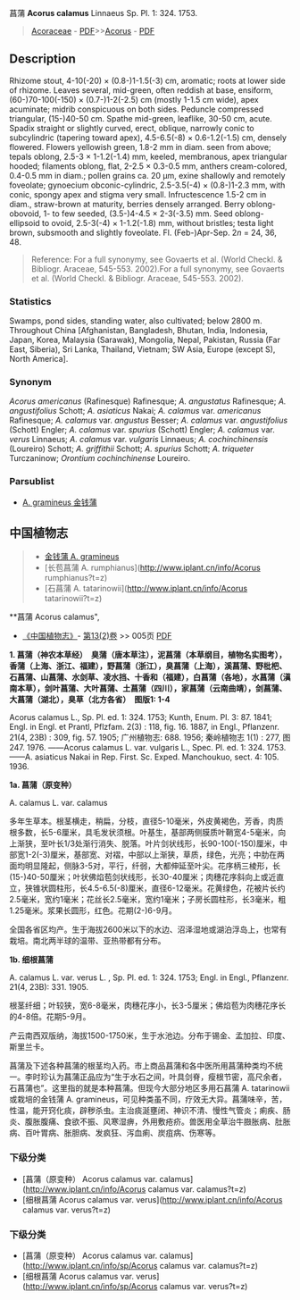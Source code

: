 菖蒲 **Acorus calamus** Linnaeus Sp. Pl. 1: 324. 1753.

> [Acoraceae](Acoraceae-菖蒲科.md) - [PDF](http://www.iplant.cn/foc/pdf/Acoraceae.pdf)>>[Acorus](Acorus-菖蒲属.md) - [PDF](http://www.iplant.cn/foc/pdf/Acorus.pdf)

## Description

Rhizome stout, 4-10(-20) × (0.8-)1-1.5(-3) cm, aromatic; roots at lower side of rhizome. Leaves several, mid-green, often reddish at base, ensiform, (60-)70-100(-150) × (0.7-)1-2(-2.5) cm (mostly 1-1.5 cm wide), apex acuminate; midrib conspicuous on both sides. Peduncle compressed triangular, (15-)40-50 cm. Spathe mid-green, leaflike, 30-50 cm, acute. Spadix straight or slightly curved, erect, oblique, narrowly conic to subcylindric (tapering toward apex), 4.5-6.5(-8) × 0.6-1.2(-1.5) cm, densely flowered. Flowers yellowish green, 1.8-2 mm in diam. seen from above; tepals oblong, 2.5-3 × 1-1.2(-1.4) mm, keeled, membranous, apex triangular hooded; filaments oblong, flat, 2-2.5 × 0.3-0.5 mm, anthers cream-colored, 0.4-0.5 mm in diam.; pollen grains ca. 20 μm, exine shallowly and remotely foveolate; gynoecium obconic-cylindric, 2.5-3.5(-4) × (0.8-)1-2.3 mm, with conic, spongy apex and stigma very small. Infructescence 1.5-2 cm in diam., straw-brown at maturity, berries densely arranged. Berry oblong-obovoid, 1- to few seeded, (3.5-)4-4.5 × 2-3(-3.5) mm. Seed oblong-ellipsoid to ovoid, 2.5-3(-4) × 1-1.2(-1.8) mm, without bristles; testa light brown, subsmooth and slightly foveolate. Fl. (Feb-)Apr-Sep. 2*n* = 24, 36, 48.

> Reference: 
> For a full synonymy, see Govaerts et al. (World Checkl. & Bibliogr. Araceae, 545-553. 2002).For a full synonymy, see Govaerts et al. (World Checkl. & Bibliogr. Araceae, 545-553. 2002).

### Statistics
Swamps, pond sides, standing water, also cultivated; below 2800 m. Throughout China [Afghanistan, Bangladesh, Bhutan, India, Indonesia, Japan, Korea, Malaysia (Sarawak), Mongolia, Nepal, Pakistan, Russia (Far East, Siberia), Sri Lanka, Thailand, Vietnam; SW Asia, Europe (except S), North America].

### Synonym
*Acorus americanus* (Rafinesque) Rafinesque; *A. angustatus* Rafinesque; *A. angustifolius* Schott; *A. asiaticus* Nakai; *A. calamus* var. *americanus* Rafinesque; *A. calamus* var. *angustus* Besser; *A. calamus* var. *angustifolius* (Schott) Engler; *A. calamus* var. *spurius* (Schott) Engler; *A. calamus* var. *verus* Linnaeus; *A. calamus* var. *vulgaris* Linnaeus; *A. cochinchinensis* (Loureiro) Schott; *A. griffithii* Schott; *A. spurius* Schott; *A. triqueter* Turczaninow; *Orontium cochinchinense* Loureiro.

### Parsublist

* [A.  gramineus  金钱蒲](Acorus-gramineus-金钱蒲.md)

## 中国植物志

> * [金钱蒲  A.  gramineus](Acorus-gramineus-金钱蒲.md)
> * [长苞菖蒲  A.  rumphianus](http://www.iplant.cn/info/Acorus rumphianus?t=z)
> * [石菖蒲  A.  tatarinowii](http://www.iplant.cn/info/Acorus tatarinowii?t=z)

**菖蒲 Acorus calamus",

* [《中国植物志》](http://www.iplant.cn/frps)- [第13(2)卷](http://www.iplant.cn/frps/vol/13(2)) >> 005页 [PDF](http://www.iplant.cn/frps/pdf/13(2)/005.pdf)

**1. 菖蒲（神农本草经）　臭蒲（唐本草注），泥菖蒲（本草纲目，植物名实图考），香蒲（上海、浙江、福建），野菖蒲（浙江），臭菖蒲（上海），溪菖蒲、野枇杷、石菖蒲、山菖蒲、水剑草、凌水挡、十香和（福建），白菖蒲（各地），水菖蒲（滇南本草），剑叶菖蒲、大叶菖蒲、土菖蒲（四川），家菖蒲（云南曲靖），剑菖蒲、大菖蒲（湖北），臭草（北方各省）　图版1: 1-4**

Acorus calamus L., Sp. Pl. ed. 1: 324. 1753; Kunth, Enum. Pl. 3: 87. 1841; Engl. in Engl. et Prantl, Pflzfam. 2(3) : 118, fig. 16. 1887, in Engl., Pflanzenr. 21(4, 23B) : 309, fig. 57. 1905; 广州植物志: 688. 1956; 秦岭植物志 1(1) : 277, 图247. 1976. ——Acorus calamus L. var. vulgaris L., Spec. Pl. ed. 1: 324. 1753. ——A. asiaticus Nakai in Rep. First. Sc. Exped. Manchoukuo, sect. 4: 105. 1936.

**1a. 菖蒲（原变种）**

A. calamus L. var. calamus

多年生草本。根茎横走，稍扁，分枝，直径5-10毫米，外皮黄褐色，芳香，肉质根多数，长5-6厘米，具毛发状须根。叶基生，基部两侧膜质叶鞘宽4-5毫米，向上渐狭，至叶长1/3处渐行消失、脱落。叶片剑状线形，长90-100(-150)厘米，中部宽1-2(-3)厘米，基部宽、对褶，中部以上渐狭，草质，绿色，光亮；中肋在两面均明显隆起，侧脉3-5对，平行，纤弱，大都伸延至叶尖。花序柄三棱形，长(15-)40-50厘米；叶状佛焰苞剑状线形，长30-40厘米；肉穗花序斜向上或近直立，狭锥状圆柱形，长4.5-6.5(-8)厘米，直径6-12毫米。花黄绿色，花被片长约2.5毫米，宽约1毫米；花丝长2.5毫米，宽约1毫米；子房长圆柱形，长3毫米，粗1.25毫米。浆果长圆形，红色。花期(2-)6-9月。

全国各省区均产。生于海拔2600米以下的水边、沼泽湿地或湖泊浮岛上，也常有栽培。南北两半球的温带、亚热带都有分布。

**1b. 细根菖蒲**

A. calamus L. var. verus L. , Sp. Pl. ed. 1: 324. 1753; Engl. in Engl., Pflanzenr. 21(4, 23B): 331. 1905.

根茎纤细；叶较狭，宽6-8毫米，肉穗花序小，长3-5厘米；佛焰苞为肉穗花序长的4-8倍。花期5-9月。

产云南西双版纳，海拔1500-1750米，生于水池边。分布于锡金、孟加拉、印度、斯里兰卡。

菖蒲及下述各种菖蒲的根茎均入药。市上商品菖蒲和各中医所用菖蒲种类均不统一。李时珍认为菖蒲正品应为“生于水石之间，叶具剑脊，瘦根节密，高尺余者，石菖蒲也”。这里指的就是本种菖蒲。但现今大部分地区多用石菖蒲 A. tatarinowii 或栽培的金钱蒲 A. gramineus，可见种类虽不同，疗效无大异。菖蒲味辛，苦，性温，能开窍化痰，辟秽杀虫。主治痰涎壅闭、神识不清、慢性气管炎；痢疾、肠炎、腹胀腹痛、食欲不振、风寒湿痹，外用敷疮疥。兽医用全草治牛臌胀病、肚胀病、百叶胃病、胀胆病、发疯狂、泻血痢、炭疽病、伤寒等。

### 下级分类
* [菖蒲（原变种）  Acorus calamus var. calamus](http://www.iplant.cn/info/Acorus calamus var. calamus?t=z)
* [细根菖蒲  Acorus calamus var. verus](http://www.iplant.cn/info/Acorus calamus var. verus?t=z)

### 下级分类
* [菖蒲（原变种）  Acorus calamus var. calamus](http://www.iplant.cn/info/sp/Acorus calamus var. calamus?t=z)
* [细根菖蒲  Acorus calamus var. verus](http://www.iplant.cn/info/sp/Acorus calamus var. verus?t=z)
